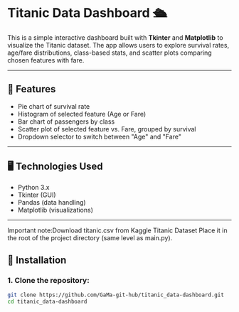 # Titanic Data Dashboard 🛳️

This is a simple interactive dashboard built with **Tkinter** and **Matplotlib** to visualize the Titanic dataset. The app allows users to explore survival rates, age/fare distributions, class-based stats, and scatter plots comparing chosen features with fare.

---

## 📌 Features

- Pie chart of survival rate
- Histogram of selected feature (Age or Fare)
- Bar chart of passengers by class
- Scatter plot of selected feature vs. Fare, grouped by survival
- Dropdown selector to switch between "Age" and "Fare"

---

## 🖥️ Technologies Used

- Python 3.x
- Tkinter (GUI)
- Pandas (data handling)
- Matplotlib (visualizations)

---
Important note:Download titanic.csv from Kaggle Titanic Dataset
Place it in the root of the project directory (same level as main.py).

## 🔧 Installation

### 1. Clone the repository:

```bash
git clone https://github.com/GaMa-git-hub/titanic_data-dashboard.git
cd titanic_data-dashboard

